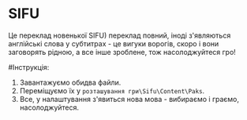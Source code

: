 # SIFU

Це переклад новенької SIFU) переклад повний, іноді з'являються англійські слова у субтитрах - це вигуки ворогів, скоро і вони заговорять рідною, а все інше зроблене, тож насолоджуйтеся гро!<br>

#Інструкція:

1. Завантажуємо обидва файли.
2. Переміщуємо їх у `розташування гри\Sifu\Content\Paks`.
3. Все, у налаштування з'явиться нова мова - вибираємо і граємо, насолоджуйтеся.
